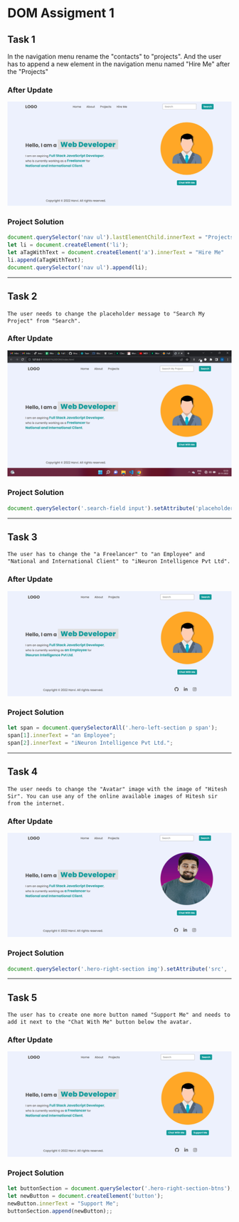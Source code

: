 
# **DOM Assigment 1**
## **Task 1**

In the navigation menu rename the "contacts" to "projects". And the user has to append a new element in the navigation menu named "Hire Me" after the "Projects"


### **After Update**
![Task 1](firstAssignmentImage/task1Output.png?raw=true)

### **Project Solution**

```js
document.querySelector('nav ul').lastElementChild.innerText = "Projects";
let li = document.createElement('li');
let aTagWithText = document.createElement('a').innerText = "Hire Me"
li.append(aTagWithText);
document.querySelector('nav ul').append(li);
```
---
## **Task 2**

    The user needs to change the placeholder message to "Search My Project" from "Search".

### **After Update**
![Task 2](<./firstAssignmentImage/task2Output.png>)

### **Project Solution**

```js
document.querySelector('.search-field input').setAttribute('placeholder', 'Search My Project')
```
---
## **Task 3**

    The user has to change the "a Freelancer" to "an Employee" and "National and International Client" to "iNeuron Intelligence Pvt Ltd".

### **After Update**
![Task 3](<./firstAssignmentImage/task3Output.png>)

### **Project Solution**

```js
let span = document.querySelectorAll('.hero-left-section p span');
span[1].innerText = "an Employee";
span[2].innerText = "iNeuron Intelligence Pvt Ltd.";
```
---
## **Task 4**

    The user needs to change the "Avatar" image with the image of "Hitesh Sir". You can use any of the online available images of Hitesh sir from the internet. 

### **After Update**
![Task 4](<./firstAssignmentImage/task4Output.png>)

### **Project Solution**

```js
document.querySelector('.hero-right-section img').setAttribute('src', 'https://hiteshchoudhary.com/static/a8d73d1aac4c79e9bb689640e6090367/2eaab/person-image.jpg');
```
---
## **Task 5**

    The user has to create one more button named "Support Me" and needs to add it next to the "Chat With Me" button below the avatar.

### **After Update**
![Task 5](<./firstAssignmentImage/task5Output.png>)

### **Project Solution**

```js
let buttonSection = document.querySelector('.hero-right-section-btns');
let newButton = document.createElement('button');
newButton.innerText = "Support Me";
buttonSection.append(newButton);;
```

